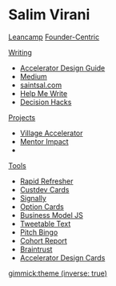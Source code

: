 # Salim Virani

[Leancamp](page1.md)
[Founder-Centric](page2.md)


[Writing]()
* [Accelerator Design Guide](page2.md)
* [Medium](page2.md)
* [saintsal.com](http://saintsal.com)
* [Help Me Write](page2.md)
* [Decision Hacks](page2.md)


[Projects]()

  * [Village Accelerator](subpage/page1.md)
  * [Mentor Impact](subpage/page1.md)
  * 
  
[Tools]()

  * [Rapid Refresher](subpage/page2.md)
  * [Custdev Cards](http://www.custdevcards.com/)
  * [Signally](subpage/page2.md)
  * [Option Cards](subpage/page2.md)
  * [Business Model JS](subpage/page2.md)
  * [Tweetable Text]()
  * [Pitch Bingo]()
  * [Cohort Report]()
  * [Braintrust]()
  * [Accelerator Design Cards]()
 
<!-- set a default theme -->
[gimmick:theme (inverse: true)](lumen)
